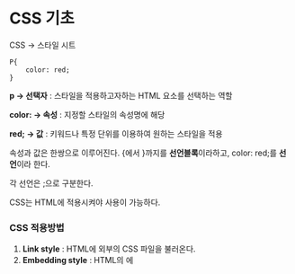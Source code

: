 # CSS 기초

CSS -> 스타일 시트

```
P{
	color: red;
}
```

**p -> 선택자** : 스타일을 적용하고자하는 HTML 요소를 선택하는 역할

**color: -> 속성** : 지정할 스타일의 속성명에 해당

**red; -> 값** : 키워드나 특정 단위를 이용하여 원하는 스타일을 적용

속성과 값은 한쌍으로 이루어진다. {에서 }까지를 **선언블록**이라하고, color: red;를 **선언**이라 한다.

각 선언은 ;으로 구분한다.



CSS는 HTML에 적용시켜야 사용이 가능하다.

### CSS 적용방법

1. **Link style** : HTML에 외부의 CSS 파일을 불러온다.
2. **Embedding style** : HTML의 <head>에 <style>을 이용하여 CSS를 작성한다.
3. **Inline style** : HTML 요소에 직접 style 속성을 이용하여 CSS를 작성한다.







# 선택자

h1, p, span 등 일반적인 태그를 사용한다.

여러개의 선택자를 ,를 이용해 한 번에 스타일을 지정할 수 있다.

```
h1, p{
		color: red;
}
```



#### 단순 선택자

타입 선택자 : 해당 태그를 가지는 모든 요소에 스타일을 적용한다.

클래스 선택자 : 클래스 이름으로 스타일을 적용한다. 같은 클래스 이름이면 모두 적용된다.

*클래스란? 비슷한 특징을 갖는 요소를 지정하여 묶을 수 있고, 여러번 사용이 가능하다.

```
.지정한 클래스{color: red;}
```

아이디 선택자 : ID로 스타일을 적용한다. 해당 ID에만 적용된다.

*ID란? HTML문서 내에서 동일한 아이디는 존재할 수 없다. 각 아이디마다 다른 요소와 구분되는 점을 만들어줘야 한다.

```
#지정아이디{color: red;}
```

전체 선택자 : 모든 요소에 스타일을 적용한다. 다만, 모든 요소에 적용하기 때문에 속도 저하 가능성이 있다.

```
*{color: red;}
```

속성 선택자 : 특정 속성을 소유하는 모든 요소에 스타일을 적용한다.

```
선택자[속성명="속성값"]{color: red;}
```





#### 복합 선택자

자식 선택자 : 선택자A의 모든 자식 중 선택자B와 일치하는 요소를 선택한다.

```
선택자A>선택자B{color: red;}
```

후손 선택자 : 선택자A의 모든 후손 중 선택자B와 일치하는 요소를 선택한다.

```
선택자A선택자B{color: red;}
```



#### pseudo 클래스

pseudo 클래스(가상의-클래스) : 요소의 특별한 상태를 지정할 때 쓴다.

```
선택자:pseudo-class{
		속성: 속성값;
}
```

pseudo 클래스의 종류

:link : 방문하지 않은 링크일 경우

:visited : 방문한 링크일 경우

:hober :요소에 마우스가 올라와 있을 경우







# 값과 단위

#### 숫자값과 백분율

px : 절대길이 / 가장 기본 1px=1/96in(장치마다 다른 값을 가지지만 CSS에서는 1/96in으로 절대 길이를 가짐)

em : 상대길이 / 현재 스타일이 지정된 요소의 font-size 기준

*1em(1rem)의 크기 = 기준 font-size x 1em(1rem)

rem : 상대길이 / 최상위 요소의 font-size 기준

브라우저의 사이즈가 바뀌었을 때를 위해 상대적인 길이를 사용함(주로 rem)

% : 상대길이 / 보통 이미지나 레이아웃의 너비나 높이를 지정할 때 씀



#### 색상

hex code -> #dd3333 6자리 숫자로 이루어짐

rgb -> red: green: blue: 빨강 초록 파랑의 값으로 이루어짐

hsl







# 텍스트와 관련된 프로퍼티

font-size

font-family : 폰트의 종류를 정할수 있음

```
font-family: 'Cute Font'; 
```

띄워쓰기가 이름에 들어가는 폰트는 ' ' 사용

보통 여러개의 폰트를 지정하고, 각 사용자마다 가지고 있는 폰트로 보이게 함

```
font-family: 'Cute Font', Arial, cursive; 
```

항상 마지막에는 모든 브라우져에 존재하는 일반 글꼴( ex) cursive 등)을 지정해준다.

font-style : normal(기본), italic(이탤릭체), oblique(무조건 글자를 기울이기)로 지정가능

font-weight : 폰트 굵기 100~900까지로 나타냄 / 400(normal), 700(bold)

폰트 굵기가 normal 이하로 디자인 되어 있지 않으면 normal값보다 더 작은 숫자를 적용해도 더 작아지지 않음



#### 텍스트 정렬과 관련된 속성

text-align : 텍스트를 좌,우,중앙 정렬함

line-height : 문장 사이의 간격을 조정함

letter-spacing : 글자와 글자 사이의 간격을 조정함, 자간

text-indent : 문단의 시작부에 들여쓰기를 함







# 박스 모델

HTML의 모든 요소는 상자 형태를 가진다.

**내용** : 이미지, 텍스트 같이 실제로 담고있는 내용

**경계선** : 내용을 감싸는 테두리

**border-style**

**border-width**

**border-color**

**border-radius** : 테두리 둥글게 ( top-left, bottom-left, top-right, bottom-right 로 세부적으로 나눠서 지정할 수 있음 / px값 지정을 통해 타원형으로도 지정가능)

**패딩** : 내용과 경계선 사이의 여백

**마진** : 경계선 밖의 여백

패딩과 마진 -> 경계선과 마찬가지로 구역을 나눠서 지정할 수 있음





# 위치와 관련된 프로퍼티

**display** : 요소가 보여지는 방식을 지정

display: block; : 항상 새로운 줄에서 시작 / 너비를 지정하지 않아도 100%의 값을 가짐

*width, heigt, margin, padding 모두 지정 가능

display: inline; : 새로운 줄에서 시작하지 않음 / 요소의 크기만큼만 너비를 가짐

*width, height, margin-top, margin-bottom 지정 불가능

display: inline-block;

*width, height, margin-top, margin-bottom 지정 가능

display: none; : 브라우저에 해당 요소가 출력되지 않음



**position** : 요소의 위치를 정의

static

```
position: static;
```

기본값, 좌표 프로퍼티를 쓸 수 없음

relative

```
position: relative;
```

상대위치, 기본 위치를 기준으로 좌표를 사용함

absolute

```
position: absolute;
```

부모나 조상 중 relative, absolute, fixed가 선언된 곳을 기준으로 좌표 프로퍼티 적용

fixed

```
position: fixed;
```

보이는 화면을 기준으로 좌표 프로퍼티를 이용하여 위치를 고정

z-index : 숫자값이 클 수록 전면에 출현



**flexbox**

flex container(부모요소) -> display: flex; 추가해야 사용가능

flex-direction : flex 컨테이너 안의 item들의 방향을 정함

flex-wrap : flex 아이템이 flex 컨테이너를 벗어 났을 때 줄을 바꾸는 속성

justify-content : flex-direction으로 정해진 방향을 기준으로 수평으로 item을 정렬하는 방법을 정함

align-items : flex-direction으로 정해진 방향을 기준으로 수직으로 item을 정렬하는 방법을 정함

align-content : flex-direction으로 정해진 방향을 기준으로 수직으로 여러 줄인 item을 정렬하는 방법을 정함



flex item(자식요소)

flex-grow : flex 아이템의 확장과 관련된 속성, 기본값 0

flex-shrink : flex 아이템의 축소와 관련된 속성, 기본값 1

flex-basis : flex 아이템의 기본 크기를 결정함, 기본값 auto

flex : 위의 3가지의 축약형





# 상속과 우선순위

**상속** : 부모나 조상 요소에 적용된 CSS 프로퍼티를 자식 요소가 물려받는 것

*모든 CSS 프로퍼티가 상속되는 것은 아님

*만약 상속이 되지 않는 프로퍼티에서 값을 상속받기 원한다면 inherit; 사용



**Cascading** : CSS 적용 우선 순위

규칙

1. 중요도 : <head>태그 내의 <style> 태그 ->

   ​			  <head>태그 내의 <style>태그 내의 @import문 -> <link>태그로 연결된 CSS -> 			  <link>태그로 연결된 CSS 내의 @import -> 문브라우저 디폴트 스타일시트

2. 명시도 : !important -> 인라인 스타일 -> 아이디 선택자 -> 클래스, 속성, 가상클래스 선택자 -> 

   ​			  태그 선택자 -> 전체 선택자 -> 상속

3. 선언 순서 : 나중에 선언된 스타일이 우선 적용